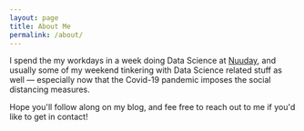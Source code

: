 ```yaml
---
layout: page
title: About Me
permalink: /about/
---
```


I spend the my workdays in a week doing Data Science at [Nuuday](https://nuuday.com/), and usually some of my weekend tinkering with Data Science related stuff as well — especially now that the Covid-19 pandemic imposes the social distancing measures.

Hope you'll follow along on my blog, and fee free to reach out to me if you'd like to get in contact!


[^1]:a blogging platform that natively supports Jupyter notebooks in addition to other formats.
